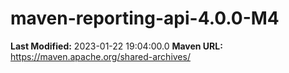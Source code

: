 # maven-reporting-api-4.0.0-M4

**Last Modified:** 2023-01-22 19:04:00.0
**Maven URL:** https://maven.apache.org/shared-archives/
